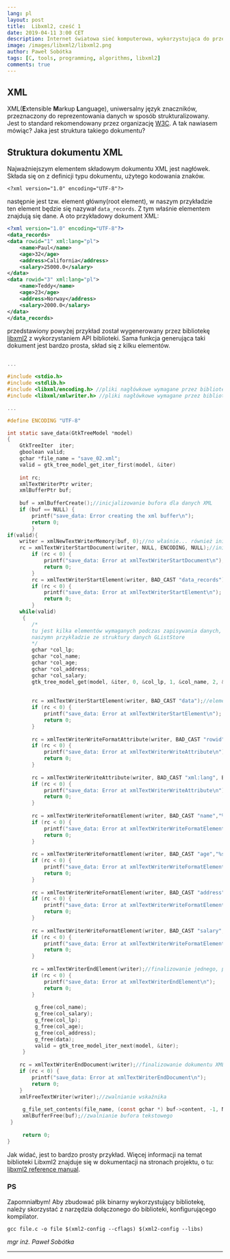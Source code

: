 ```yaml
---
lang: pl
layout: post
title:  Libxml2, cześć 1
date: 2019-04-11 3:00 CET 
description: Internet światowa sieć komputerowa, wykorzystująca do przesyłania danych języki oparte na znacznikach. XML, HTML, XHTML - który z nich wybrać? Znane serwery WWW mają zaimplementowaną funkcję obsługi wszystkich z nich. Języki oparte na znacznikach mają tą jeszcze zaletę, że ułatwiają przesyłanie danych.
image: /images/libxml2/libxml2.png
author: Paweł Sobótka
tags: [C, tools, programming, algorithms, libxml2]
comments: true
---
```



## XML

XML(**E**xtensible **M**arkup **L**anguage), uniwersalny język znaczników, przeznaczony do reprezentowania danych w sposób strukturalizowany. Jest to standard rekomendowany przez organizację [W3C](https://www.w3.org/ "www.w3.org"). A tak nawiasem mówiąc? Jaka jest struktura takiego dokumentu?

## Struktura dokumentu XML

Najważniejszym elementem składowym dokumentu XML jest nagłówek. Składa się on z definicji typu dokumentu, użytego kodowania znaków.

```
<?xml version="1.0" encoding="UTF-8"?>
```
następnie jest tzw. element główny(root element), w naszym przykładzie ten element będzie się nazywał `data_records`. Z tym właśnie elementem znajdują się dane. A oto przykładowy dokument XML:

```xml
<?xml version="1.0" encoding="UTF-8"?>
<data_records>
<data rowid="1" xml:lang="pl">
	<name>Paul</name>
	<age>32</age>
	<address>California</address>
	<salary>25000.0</salary>
</data>
<data rowid="3" xml:lang="pl">
	<name>Teddy</name>
	<age>23</age>
	<address>Norway</address>
	<salary>2000.0</salary>
</data>
</data_records>
```
przedstawiony powyżej przykład został wygenerowany przez bibliotekę [libxml2](http://xmlsoft.org/ "xmlsoft.org") z wykorzystaniem API biblioteki. Sama funkcja generująca taki dokument jest bardzo prosta, skład się z kilku elementów.

```c

...

#include <stdio.h>
#include <stdlib.h>
#include <libxml/encoding.h> //pliki nagłówkowe wymagane przez bibliotekę libxml2
#include <libxml/xmlwriter.h> //pliki nagłówkowe wymagane przez bibliotekę libxml2

...

#define ENCODING "UTF-8"

int static save_data(GtkTreeModel *model)
{
	GtkTreeIter  iter;
	gboolean valid;
	gchar *file_name = "save_02.xml";
	valid = gtk_tree_model_get_iter_first(model, &iter)
	 
	int rc;
	xmlTextWriterPtr writer;
	xmlBufferPtr buf;
	 
	buf = xmlBufferCreate();//inicjalizowanie bufora dla danych XML
	if (buf == NULL) {
        printf("save_data: Error creating the xml buffer\n");
        return 0;
    	}
if(valid){
	writer = xmlNewTextWriterMemory(buf, 0);//no właśnie... również inicjalizowanie(alokowanie), ale miejsca w pamięci
	rc = xmlTextWriterStartDocument(writer, NULL, ENCODING, NULL);//inicjalizowanie dokumentu XML
		if (rc < 0) {
			printf("save_data: Error at xmlTextWriterStartDocument\n");
			return 0;
		}
		rc = xmlTextWriterStartElement(writer, BAD_CAST "data_records");//tworzenie elementu root
		if (rc < 0) {
			printf("save_data: Error at xmlTextWriterStartElement\n");
			return 0;
		}
	while(valid)
	 {
		/*
		tu jest kilka elementów wymaganych podczas zapisywania danych, w 
		naszymn przykładzie ze struktury danych GListStore
		*/
		gchar *col_lp;
		gchar *col_name;
		gchar *col_age;
		gchar *col_address;
		gchar *col_salary;
		gtk_tree_model_get(model, &iter, 0, &col_lp, 1, &col_name, 2, &col_age, 3, &col_address, 4, &col_salary, -1);
		 
		 
		rc = xmlTextWriterStartElement(writer, BAD_CAST "data");//element otwierający rekord danych
		if (rc < 0) {
			printf("save_data: Error at xmlTextWriterStartElement\n");
			return 0;
		}
		
		rc = xmlTextWriterWriteFormatAttribute(writer, BAD_CAST "rowid", %s", col_lp);//nadanie wartości atrybutowi 'rowid' dla elementu 'data'
		if (rc < 0) {
			printf("save_data: Error at xmlTextWriterWriteAttribute\n");
			return 0;
		}
		
		rc = xmlTextWriterWriteAttribute(writer, BAD_CAST "xml:lang", BAD_CAST "pl");//nadanie wartości atrybutu dla elementu 'data'
		if (rc < 0) {
			printf("save_data: Error at xmlTextWriterWriteAttribute\n");
			return 0;
		}
		
		rc = xmlTextWriterWriteFormatElement(writer, BAD_CAST "name","%s", col_name);//tworzenie pierwszego elementu z rekordem danych
		if (rc < 0) {
			printf("save_data: Error at xmlTextWriterWriteFormatElement\n");
			return 0;
		}
		
		rc = xmlTextWriterWriteFormatElement(writer, BAD_CAST "age","%s", col_age);//kolejny element rekordu danych
		if (rc < 0) {
			printf("save_data: Error at xmlTextWriterWriteFormatElement\n");
			return 0;
		}
		
		rc = xmlTextWriterWriteFormatElement(writer, BAD_CAST "address", "%s", col_address);//kolejny element rekordu danych
		if (rc < 0) {
			printf("save_data: Error at xmlTextWriterWriteFormatElement\n");
			return 0;
		}
		
		rc = xmlTextWriterWriteFormatElement(writer, BAD_CAST "salary","%s", col_salary);//kolejny element rekordu danych
		if (rc < 0) {
			printf("save_data: Error at xmlTextWriterWriteFormatElement\n");
			return 0;
		}
		
		rc = xmlTextWriterEndElement(writer);//finalizowanie jednego, pełnego rekordu danych
		if (rc < 0) {
			printf("save_data: Error at xmlTextWriterEndElement\n");
			return 0;
		}
		
		 g_free(col_name);
		 g_free(col_salary);
		 g_free(col_lp);
		 g_free(col_age);
		 g_free(col_address);
		 g_free(data);
		 valid = gtk_tree_model_iter_next(model, &iter); 
	 }
	 
	rc = xmlTextWriterEndDocument(writer);//finalizowanie dokumentu XML
	if (rc < 0) {
		printf("save_data: Error at xmlTextWriterEndDocument\n");
		return 0;
	}
	xmlFreeTextWriter(writer);//zwalnianie wskaźnika
	 
	 g_file_set_contents(file_name, (const gchar *) buf->content, -1, NULL);
	 xmlBufferFree(buf);//zwalnianie bufora tekstowego
 }
	 
	 return 0;	 
}
```
Jak widać, jest to bardzo prosty przykład. Więcej informacji na temat biblioteki Libxml2 znajduje się w dokumentacji na stronach projektu, o tu: [libxml2 reference manual](http://xmlsoft.org/html/index.html "Reference Manual").

### PS

Zapomniałbym! Aby zbudować plik binarny wykorzystujący bibliotekę, należy skorzystać z narzędzia dołączonego do biblioteki, konfigurującego kompilator.

```
gcc file.c -o file $(xml2-config --cflags) $(xml2-config --libs)
```

_mgr inż. Paweł Sobótka_
- - - 
